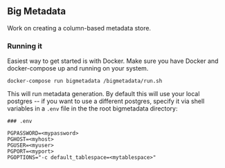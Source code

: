 ## Big Metadata

Work on creating a column-based metadata store.

### Running it

Easiest way to get started is with Docker.  Make sure you have Docker and
docker-compose up and running on your system.

    docker-compose run bigmetadata /bigmetadata/run.sh

This will run metadata generation.  By default this will use your local
postgres -- if you want to use a different postgres, specify it via shell
variables in a `.env` file in the the root bigmetadata directory:

    ### .env

    PGPASSWORD=<mypassword>
    PGHOST=<myhost>
    PGUSER=<myuser>
    PGPORT=<myport>
    PGOPTIONS="-c default_tablespace=<mytablespace>"

